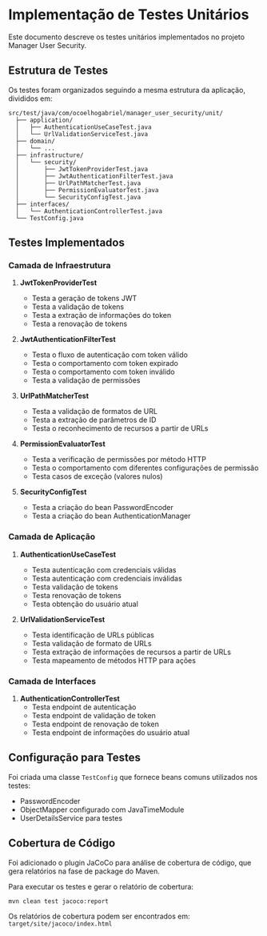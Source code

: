 # Implementação de Testes Unitários

Este documento descreve os testes unitários implementados no projeto Manager User Security.

## Estrutura de Testes

Os testes foram organizados seguindo a mesma estrutura da aplicação, divididos em:

```
src/test/java/com/ocoelhogabriel/manager_user_security/unit/
  ├── application/
  │   ├── AuthenticationUseCaseTest.java
  │   └── UrlValidationServiceTest.java
  ├── domain/
  │   └── ...
  ├── infrastructure/
  │   └── security/
  │       ├── JwtTokenProviderTest.java
  │       ├── JwtAuthenticationFilterTest.java
  │       ├── UrlPathMatcherTest.java
  │       ├── PermissionEvaluatorTest.java
  │       └── SecurityConfigTest.java
  ├── interfaces/
  │   └── AuthenticationControllerTest.java
  └── TestConfig.java
```

## Testes Implementados

### Camada de Infraestrutura

1. **JwtTokenProviderTest**
   - Testa a geração de tokens JWT
   - Testa a validação de tokens
   - Testa a extração de informações do token
   - Testa a renovação de tokens

2. **JwtAuthenticationFilterTest**
   - Testa o fluxo de autenticação com token válido
   - Testa o comportamento com token expirado
   - Testa o comportamento com token inválido
   - Testa a validação de permissões

3. **UrlPathMatcherTest**
   - Testa a validação de formatos de URL
   - Testa a extração de parâmetros de ID
   - Testa o reconhecimento de recursos a partir de URLs

4. **PermissionEvaluatorTest**
   - Testa a verificação de permissões por método HTTP
   - Testa o comportamento com diferentes configurações de permissão
   - Testa casos de exceção (valores nulos)

5. **SecurityConfigTest**
   - Testa a criação do bean PasswordEncoder
   - Testa a criação do bean AuthenticationManager

### Camada de Aplicação

1. **AuthenticationUseCaseTest**
   - Testa autenticação com credenciais válidas
   - Testa autenticação com credenciais inválidas
   - Testa validação de tokens
   - Testa renovação de tokens
   - Testa obtenção do usuário atual

2. **UrlValidationServiceTest**
   - Testa identificação de URLs públicas
   - Testa validação de formato de URLs
   - Testa extração de informações de recursos a partir de URLs
   - Testa mapeamento de métodos HTTP para ações

### Camada de Interfaces

1. **AuthenticationControllerTest**
   - Testa endpoint de autenticação
   - Testa endpoint de validação de token
   - Testa endpoint de renovação de token
   - Testa endpoint de informações do usuário atual

## Configuração para Testes

Foi criada uma classe `TestConfig` que fornece beans comuns utilizados nos testes:

- PasswordEncoder
- ObjectMapper configurado com JavaTimeModule
- UserDetailsService para testes

## Cobertura de Código

Foi adicionado o plugin JaCoCo para análise de cobertura de código, que gera relatórios na fase de package do Maven.

Para executar os testes e gerar o relatório de cobertura:

```
mvn clean test jacoco:report
```

Os relatórios de cobertura podem ser encontrados em:
`target/site/jacoco/index.html`